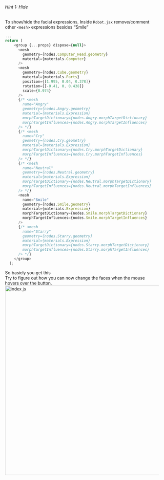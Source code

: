 ###### Hint 1: Hide

To show/hide the facial expressions,
Inside `Robot.jsx` remove/comment other `<mesh>` expressions besides “Smile”

```javascript
...
return (
    <group {...props} dispose={null}>
      <mesh
        geometry={nodes.Computer_Head.geometry}
        material={materials.Computer}
      />
      <mesh
        geometry={nodes.Cube.geometry}
        material={materials.Parts}
        position={[1.995, 0.04, 0.378]}
        rotation={[-0.41, 0, 0.438]}
        scale={0.974}
      />
      {/* <mesh
        name="Angry"
        geometry={nodes.Angry.geometry}
        material={materials.Expression}
        morphTargetDictionary={nodes.Angry.morphTargetDictionary}
        morphTargetInfluences={nodes.Angry.morphTargetInfluences}
      /> */}
      {/* <mesh
        name="Cry"
        geometry={nodes.Cry.geometry}
        material={materials.Expression}
        morphTargetDictionary={nodes.Cry.morphTargetDictionary}
        morphTargetInfluences={nodes.Cry.morphTargetInfluences}
      /> */}
      {/* <mesh
        name="Neutral"
        geometry={nodes.Neutral.geometry}
        material={materials.Expression}
        morphTargetDictionary={nodes.Neutral.morphTargetDictionary}
        morphTargetInfluences={nodes.Neutral.morphTargetInfluences}
      /> */}
      <mesh
        name="Smile"
        geometry={nodes.Smile.geometry}
        material={materials.Expression}
        morphTargetDictionary={nodes.Smile.morphTargetDictionary}
        morphTargetInfluences={nodes.Smile.morphTargetInfluences}
      />
      {/* <mesh
        name="Starry"
        geometry={nodes.Starry.geometry}
        material={materials.Expression}
        morphTargetDictionary={nodes.Starry.morphTargetDictionary}
        morphTargetInfluences={nodes.Starry.morphTargetInfluences}
      /> */}
    </group>
  );
```

So basicly you get this  
Try to figure out how you can now change the faces when the mouse hovers over the button.
<img src="/robot-landing/image8.png" alt="index.js" width="640" height="620">


